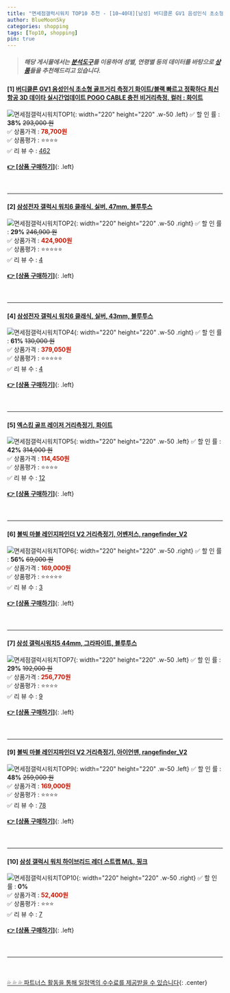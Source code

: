 ```yaml
---
title: "면세점갤럭시워치 TOP10 추천 - [10~40대][남성] 버디클론 GV1 음성인식 초소형 골프거리 측정기 화이트/블랙 빠르고 정확하다 최신항공 3D 데이타 실시간업데이트 POGO C"
author: BlueMoonSky
categories: shopping
tags: [Top10, shopping]
pin: true
---
```


> ##### 해당 게시물에서는 [**분석도구**](https://itemscout.io/)를 이용하여 **성별**, **연령별** 등의 데이터를 바탕으로 [**상품**](https://link.coupang.com/a/baae76)들을 추천해드리고 있습니다.

#### [1] [버디클론 GV1 음성인식 초소형 골프거리 측정기 화이트/블랙 빠르고 정확하다 최신항공 3D 데이타 실시간업데이트 POGO CABLE 충전 비거리측정, 컬러 : 화이트](https://link.coupang.com/re/AFFSDP?lptag=AF5964186&subid=bluemoonsky6999&pageKey=6335279197&traceid=V0-153&itemId=13265458768&vendorItemId=78811898574)
![면세점갤럭시워치TOP1](https://thumbnail7.coupangcdn.com/thumbnails/remote/230x230ex/image/vendor_inventory/d9b2/91ec3a9acf85055461a012e020d19316da8f11cf5562f28291d5772037f0.jpg){: width="220" height="220" .w-50 .left}
✅ 할 인 률 : **38%** ~~<del class="base-price"> 293,000  </del>원~~<br>
✅ 상품가격 : <span style="color:#cb1400"> **78,700원** </span><br>
✅ 상품평가 : ⭐⭐⭐⭐<br>
✅ 리 뷰 수 : [462](https://link.coupang.com/re/AFFSDP?lptag=AF5964186&subid=bluemoonsky6999&pageKey=6335279197&traceid=V0-153&itemId=13265458768&vendorItemId=78811898574)<br>
<br>
[**👉  [상품 구매하기]**](https://link.coupang.com/re/AFFSDP?lptag=AF5964186&subid=bluemoonsky6999&pageKey=6335279197&traceid=V0-153&itemId=13265458768&vendorItemId=78811898574){: .left}
<br>
<br>
<br>

***

#### [2] [삼성전자 갤럭시 워치6 클래식, 실버, 47mm, 블루투스](https://link.coupang.com/re/AFFSDP?lptag=AF5964186&subid=bluemoonsky6999&pageKey=7405993236&traceid=V0-153&itemId=19178499549&vendorItemId=86296432377)
![면세점갤럭시워치TOP2](https://thumbnail7.coupangcdn.com/thumbnails/remote/230x230ex/image/retail/images/5896127511385871-f9989411-dcf9-47bc-92be-ae02ca0cf424.jpg){: width="220" height="220" .w-50 .right}
✅ 할 인 률 : **29%** ~~<del class="base-price"> 246,900  </del>원~~<br>
✅ 상품가격 : <span style="color:#cb1400"> **424,900원** </span><br>
✅ 상품평가 : ⭐⭐⭐⭐⭐<br>
✅ 리 뷰 수 : [4](https://link.coupang.com/re/AFFSDP?lptag=AF5964186&subid=bluemoonsky6999&pageKey=7405993236&traceid=V0-153&itemId=19178499549&vendorItemId=86296432377)<br>
<br>
[**👉  [상품 구매하기]**](https://link.coupang.com/re/AFFSDP?lptag=AF5964186&subid=bluemoonsky6999&pageKey=7405993236&traceid=V0-153&itemId=19178499549&vendorItemId=86296432377){: .left}
<br>
<br>
<br>

***

#### [4] [삼성전자 갤럭시 워치6 클래식, 실버, 43mm, 블루투스](https://link.coupang.com/re/AFFSDP?lptag=AF5964186&subid=bluemoonsky6999&pageKey=7405993236&traceid=V0-153&itemId=19178499546&vendorItemId=86296432340)
![면세점갤럭시워치TOP4](https://thumbnail10.coupangcdn.com/thumbnails/remote/230x230ex/image/retail/images/6436420386016186-444f5027-fbc6-4bad-a767-99adcc794700.jpg){: width="220" height="220" .w-50 .right}
✅ 할 인 률 : **61%** ~~<del class="base-price"> 130,000  </del>원~~<br>
✅ 상품가격 : <span style="color:#cb1400"> **379,050원** </span><br>
✅ 상품평가 : ⭐⭐⭐⭐⭐<br>
✅ 리 뷰 수 : [4](https://link.coupang.com/re/AFFSDP?lptag=AF5964186&subid=bluemoonsky6999&pageKey=7405993236&traceid=V0-153&itemId=19178499546&vendorItemId=86296432340)<br>
<br>
[**👉  [상품 구매하기]**](https://link.coupang.com/re/AFFSDP?lptag=AF5964186&subid=bluemoonsky6999&pageKey=7405993236&traceid=V0-153&itemId=19178499546&vendorItemId=86296432340){: .left}
<br>
<br>
<br>

***

#### [5] [엑스킹 골프 레이저 거리측정기, 화이트](https://link.coupang.com/re/AFFSDP?lptag=AF5964186&subid=bluemoonsky6999&pageKey=6885102099&traceid=V0-153&itemId=16511903465&vendorItemId=83711243462)
![면세점갤럭시워치TOP5](https://thumbnail9.coupangcdn.com/thumbnails/remote/230x230ex/image/vendor_inventory/7ffd/2712e890d7dd368b2447deb1b99ef11b61bc11b89ff4be3a9e4071cce3fb.jpg){: width="220" height="220" .w-50 .left}
✅ 할 인 률 : **42%** ~~<del class="base-price"> 314,000  </del>원~~<br>
✅ 상품가격 : <span style="color:#cb1400"> **114,450원** </span><br>
✅ 상품평가 : ⭐⭐⭐⭐<br>
✅ 리 뷰 수 : [12](https://link.coupang.com/re/AFFSDP?lptag=AF5964186&subid=bluemoonsky6999&pageKey=6885102099&traceid=V0-153&itemId=16511903465&vendorItemId=83711243462)<br>
<br>
[**👉  [상품 구매하기]**](https://link.coupang.com/re/AFFSDP?lptag=AF5964186&subid=bluemoonsky6999&pageKey=6885102099&traceid=V0-153&itemId=16511903465&vendorItemId=83711243462){: .left}
<br>
<br>
<br>

***

#### [6] [볼빅 마블 레인지파인더 V2 거리측정기, 어벤저스, rangefinder_V2](https://link.coupang.com/re/AFFSDP?lptag=AF5964186&subid=bluemoonsky6999&pageKey=5843684696&traceid=V0-153&itemId=10148758067&vendorItemId=84517529650)
![면세점갤럭시워치TOP6](https://thumbnail7.coupangcdn.com/thumbnails/remote/230x230ex/image/vendor_inventory/dd31/4bffa02b3f5fe80e4f69471c231a0456bbca8e1f8cd5fa403043ffc41a5c.png){: width="220" height="220" .w-50 .right}
✅ 할 인 률 : **56%** ~~<del class="base-price"> 69,000  </del>원~~<br>
✅ 상품가격 : <span style="color:#cb1400"> **169,000원** </span><br>
✅ 상품평가 : ⭐⭐⭐⭐⭐<br>
✅ 리 뷰 수 : [3](https://link.coupang.com/re/AFFSDP?lptag=AF5964186&subid=bluemoonsky6999&pageKey=5843684696&traceid=V0-153&itemId=10148758067&vendorItemId=84517529650)<br>
<br>
[**👉  [상품 구매하기]**](https://link.coupang.com/re/AFFSDP?lptag=AF5964186&subid=bluemoonsky6999&pageKey=5843684696&traceid=V0-153&itemId=10148758067&vendorItemId=84517529650){: .left}
<br>
<br>
<br>

***

#### [7] [삼성 갤럭시워치5 44mm, 그라파이트, 블루투스](https://link.coupang.com/re/AFFSDP?lptag=AF5964186&subid=bluemoonsky6999&pageKey=6675441423&traceid=V0-153&itemId=15374273875&vendorItemId=82594370348)
![면세점갤럭시워치TOP7](https://thumbnail7.coupangcdn.com/thumbnails/remote/230x230ex/image/retail/images/8227220393717282-c508a0be-3e7b-4f83-857c-1f8c5ec9b614.jpg){: width="220" height="220" .w-50 .left}
✅ 할 인 률 : **29%** ~~<del class="base-price"> 192,000  </del>원~~<br>
✅ 상품가격 : <span style="color:#cb1400"> **256,770원** </span><br>
✅ 상품평가 : ⭐⭐⭐⭐<br>
✅ 리 뷰 수 : [9](https://link.coupang.com/re/AFFSDP?lptag=AF5964186&subid=bluemoonsky6999&pageKey=6675441423&traceid=V0-153&itemId=15374273875&vendorItemId=82594370348)<br>
<br>
[**👉  [상품 구매하기]**](https://link.coupang.com/re/AFFSDP?lptag=AF5964186&subid=bluemoonsky6999&pageKey=6675441423&traceid=V0-153&itemId=15374273875&vendorItemId=82594370348){: .left}
<br>
<br>
<br>

***

#### [9] [볼빅 마블 레인지파인더 V2 거리측정기, 아이언맨, rangefinder_V2](https://link.coupang.com/re/AFFSDP?lptag=AF5964186&subid=bluemoonsky6999&pageKey=5843684696&traceid=V0-153&itemId=10148758064&vendorItemId=84517529666)
![면세점갤럭시워치TOP9](https://thumbnail7.coupangcdn.com/thumbnails/remote/230x230ex/image/vendor_inventory/dd31/4bffa02b3f5fe80e4f69471c231a0456bbca8e1f8cd5fa403043ffc41a5c.png){: width="220" height="220" .w-50 .left}
✅ 할 인 률 : **48%** ~~<del class="base-price"> 259,000  </del>원~~<br>
✅ 상품가격 : <span style="color:#cb1400"> **169,000원** </span><br>
✅ 상품평가 : ⭐⭐⭐⭐<br>
✅ 리 뷰 수 : [78](https://link.coupang.com/re/AFFSDP?lptag=AF5964186&subid=bluemoonsky6999&pageKey=5843684696&traceid=V0-153&itemId=10148758064&vendorItemId=84517529666)<br>
<br>
[**👉  [상품 구매하기]**](https://link.coupang.com/re/AFFSDP?lptag=AF5964186&subid=bluemoonsky6999&pageKey=5843684696&traceid=V0-153&itemId=10148758064&vendorItemId=84517529666){: .left}
<br>
<br>
<br>

***

#### [10] [삼성 갤럭시 워치 하이브리드 레더 스트랩 M/L, 핑크](https://link.coupang.com/re/AFFSDP?lptag=AF5964186&subid=bluemoonsky6999&pageKey=7503436985&traceid=V0-153&itemId=11626064152&vendorItemId=85871746442)
![면세점갤럭시워치TOP10](https://thumbnail8.coupangcdn.com/thumbnails/remote/230x230ex/image/vendor_inventory/9a45/0c4fff199cd4a8d8e3c031943975bbf4f4fe73eaef95848e08952d1b663f.jpg){: width="220" height="220" .w-50 .right}
✅ 할 인 률 : **0%** <br>
✅ 상품가격 : <span style="color:#cb1400"> **52,400원** </span><br>
✅ 상품평가 : ⭐⭐⭐<br>
✅ 리 뷰 수 : [7](https://link.coupang.com/re/AFFSDP?lptag=AF5964186&subid=bluemoonsky6999&pageKey=7503436985&traceid=V0-153&itemId=11626064152&vendorItemId=85871746442)<br>
<br>
[**👉  [상품 구매하기]**](https://link.coupang.com/re/AFFSDP?lptag=AF5964186&subid=bluemoonsky6999&pageKey=7503436985&traceid=V0-153&itemId=11626064152&vendorItemId=85871746442){: .left}
<br>
<br>
<br>

***
<br><br>[💦 💦 💦 파트너스 활동을 통해 일정액의 수수료를 제공받을 수 있습니다](https://link.coupang.com/a/baae76){: .center}